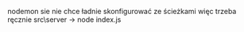nodemon sie nie chce ładnie skonfigurować ze ścieżkami więc trzeba ręcznie src\server -> node index.js
